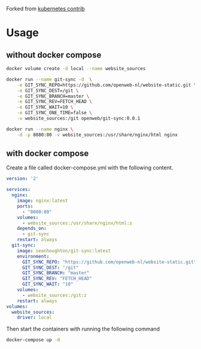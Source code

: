 Forked from [kubernetes contrib]

# Usage
## without docker compose
```bash
docker volume create -d local --name website_sources

docker run --name git-sync -d  \
    -e GIT_SYNC_REPO=https://github.com/openweb-nl/website-static.git \
    -e GIT_SYNC_DEST=/git \
    -e GIT_SYNC_BRANCH=master \
    -e GIT_SYNC_REV=FETCH_HEAD \
    -e GIT_SYNC_WAIT=10 \
    -e GIT_SYNC_ONE_TIME=false \
    -v website_sources:/git openweb/git-sync:0.0.1

docker run --name nginx \
    -d -p 8080:80 -v website_sources:/usr/share/nginx/html nginx
```
## with docker compose

Create a file called docker-compose.yml with the following content.
```yml
version: '2'

services:
  nginx:
    image: nginx:latest
    ports:
      - "8080:80"
    volumes:
      - website_sources:/usr/share/nginx/html:z
    depends_on:
      - git-sync
    restart: always
  git-sync:
    image: seanhoughton/git-sync:latest
    environment:
      GIT_SYNC_REPO: "https://github.com/openweb-nl/website-static.git"
      GIT_SYNC_DEST: "/git"
      GIT_SYNC_BRANCH: "master"
      GIT_SYNC_REV: "FETCH_HEAD"
      GIT_SYNC_WAIT: "10"
    volumes:
      - website_sources:/git:z
    restart: always
volumes:
  website_sources:
    driver: local
```
Then start the containers with running the following command
```bash
docker-compose up -d
```

[kubernetes contrib]: <https://github.com/joemccann/dillinger>